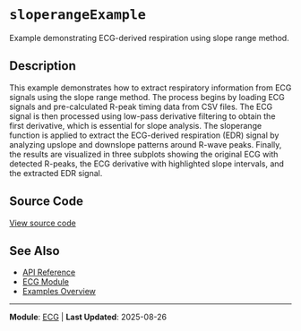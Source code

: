 # `sloperangeExample`

Example demonstrating ECG-derived respiration using slope range method.

## Description

This example demonstrates how to extract respiratory information from ECG signals using the slope range method. The process begins by loading ECG signals and pre-calculated R-peak timing data from CSV files. The ECG signal is then processed using low-pass derivative filtering to obtain the first derivative, which is essential for slope analysis. The sloperange function is applied to extract the ECG-derived respiration (EDR) signal by analyzing upslope and downslope patterns around R-wave peaks. Finally, the results are visualized in three subplots showing the original ECG with detected R-peaks, the ECG derivative with highlighted slope intervals, and the extracted EDR signal.

## Source Code

[View source code](https://github.com/BSICoS/biosigmat/tree/main/examples/ecg/sloperangeExample.m)

## See Also

- [API Reference](../index.md)
- [ECG Module](../api/ecg/index.md)
- [Examples Overview](index.md)

---

**Module**: [ECG](../api/ecg/index.md) | **Last Updated**: 2025-08-26

